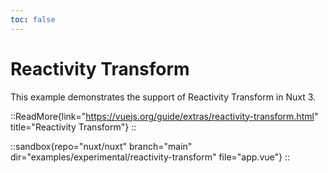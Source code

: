 ```yaml
---
toc: false
---
```


# Reactivity Transform

This example demonstrates the support of Reactivity Transform in Nuxt 3.

::ReadMore{link="<https://vuejs.org/guide/extras/reactivity-transform.html>" title="Reactivity Transform"}
::

::sandbox{repo="nuxt/nuxt" branch="main" dir="examples/experimental/reactivity-transform" file="app.vue"}
::
